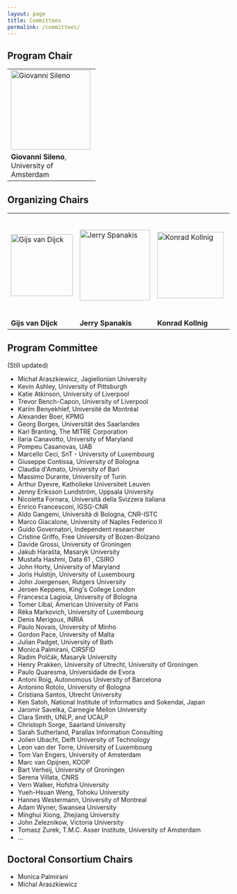 ```yaml
---
layout: page
title: Committees
permalink: /committees/
---
```


## Program Chair 

<table style="width: 200px;">
<tr>
  <td style="border-color: white;">
    <img alt="Giovanni Sileno" src="https://jurix23.maastrichtlawtech.eu/assets/giovanni.jpg" width="180px" />
  </td>
</tr>
<tr>
  <td style="border-color: white;">
    <strong>Giovanni Sileno</strong>, University of Amsterdam
  </td>
</tr>
</table>

## Organizing Chairs 

<table>
<tr>
  <td style="border-color: white;"> <img alt="Gijs van Dijck" src="https://jurix23.maastrichtlawtech.eu/assets/gijs.jpg" width="140px" /> </td>
  <td style="border-color: white;"> <img alt="Jerry Spanakis" src="https://jurix23.maastrichtlawtech.eu/assets/jerry.png" width="160px" /> </td>
  <td style="border-color: white;"> <img alt="Konrad Kollnig" src="https://jurix23.maastrichtlawtech.eu/assets/konrad.jpg" width="150px" /> </td>
  <td style="border-color: white;"> <img alt="Aurelia Tamo-Larrieux" src="https://jurix23.maastrichtlawtech.eu/assets/aurelia.jpg" width="230px" /> </td>
</tr>
<tr>
  <td> <strong>Gijs van Dijck</strong> </td>
  <td> <strong>Jerry Spanakis</strong> </td>
  <td> <strong>Konrad Kollnig</strong> </td>
  <td> <strong>Aurelia Tamo-Larrieux</strong> </td>
</tr>
</table>

## Program Committee 

(Still updated)

- Michał Araszkiewicz, Jagiellonian University
- Kevin Ashley, University of Pittsburgh
- Katie Atkinson, University of Liverpool
- Trevor Bench-Capon, University of Liverpool
- Karim Benyekhlef, Université de Montréal
- Alexander Boer, KPMG
- Georg Borges, Universität des Saarlandes
- Karl Branting, The MITRE Corporation
- Ilaria Canavotto, University of Maryland
- Pompeu Casanovas, UAB
- Marcello Ceci, SnT - University of Luxembourg
- Giuseppe Contissa, University of Bologna
- Claudia d'Amato, University of Bari
- Massimo Durante, University of Turin
- Arthur Dyevre, Katholieke Universiteit Leuven
- Jenny Eriksson Lundström, Uppsala University
- Nicoletta Fornara, Università della Svizzera italiana
- Enrico Francesconi, IGSG-CNR
- Aldo Gangemi, Università di Bologna, CNR-ISTC
- Marco Giacalone, University of Naples Federico II
- Guido Governatori, Independent researcher
- Cristine Griffo, Free University of Bozen-Bolzano
- Davide Grossi, University of Groningen
- Jakub Harašta, Masaryk University
- Mustafa Hashmi, Data 61 , CSIRO
- John Horty, University of Maryland 
- Joris Hulstijn, University of Luxembourg
- John Joergensen, Rutgers University
- Jeroen Keppens, King's College London
- Francesca Lagioia, University of Bologna
- Tomer Libal, American University of Paris
- Réka Markovich, University of Luxembourg
- Denis Merigoux, INRIA
- Paulo Novais, University of Minho
- Gordon Pace, University of Malta
- Julian Padget, University of Bath
- Monica Palmirani, CIRSFID
- Radim Polčák, Masaryk University
- Henry Prakken, University of Utrecht, University of Groningen
- Paulo Quaresma, Universidade de Evora
- Antoni Roig, Autonomous University of Barcelona
- Antonino Rotolo, University of Bologna
- Cristiana Santos, Utrecht University
- Ken Satoh, National Institute of Informatics and Sokendai, Japan
- Jaromir Savelka, Carnegie Mellon University
- Clara Smith, UNLP, and UCALP
- Christoph Sorge, Saarland University
- Sarah Sutherland, Parallax Information Consulting
- Jolien Ubacht, Delft University of Technology
- Leon van der Torre, University of Luxembourg
- Tom Van Engers, University of Amsterdam
- Marc van Opijnen, KOOP
- Bart Verheij, University of Groningen
- Serena Villata, CNRS
- Vern Walker, Hofstra University
- Yueh-Hsuan Weng, Tohoku University
- Hannes Westermann, University of Montreal
- Adam Wyner, Swansea University
- Minghui Xiong, Zhejiang University
- John Zeleznikow, Victoria University
- Tomasz Zurek, T.M.C. Asser Institute, University of Amsterdam
- ...

## Doctoral Consortium Chairs 

- Monica Palmirani
- Michal Araszkiewicz


